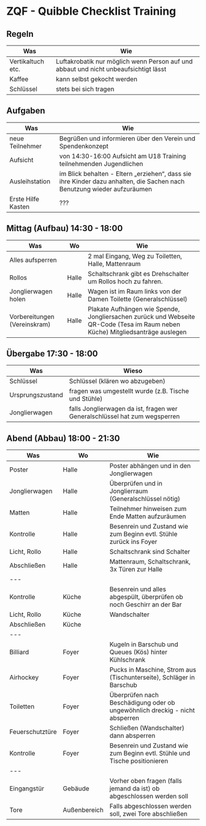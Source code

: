 # ZQF - Quibble Checklist Training

## Regeln

|Was|Wie|
|---|---|
|Vertikaltuch etc.|Luftakrobatik nur möglich wenn Person auf und abbaut und nicht unbeaufsichtigt lässt|
|Kaffee|kann selbst gekocht werden|
|Schlüssel|stets bei sich tragen|

## Aufgaben

|Was|Wie|
|---|---|
|neue Teilnehmer|Begrüßen und informieren über den Verein und Spendenkonzept|
|Aufsicht|von 14:30-16:00 Aufsicht am U18 Training teilnehmenden Jugendlichen|
|Ausleihstation| im Blick behalten - Eltern „erziehen“, dass sie ihre Kinder dazu anhalten, die Sachen nach Benutzung wieder aufzuräumen|
|Erste Hilfe Kasten|???|

## Mittag (Aufbau) 14:30 - 18:00

|Was|Wo|Wie|
|---|---|---|
|Alles aufsperren||2 mal Eingang, Weg zu Toiletten, Halle, Mattenraum|
|Rollos|Halle|Schaltschrank gibt es Drehschalter um Rollos hoch zu fahren.|
|Jonglierwagen holen|Halle|Wagen ist im Raum links von der Damen Toilette (Generalschlüssel)|
|Vorbereitungen (Vereinskram)|Halle|Plakate Aufhängen wie Spende, Jongliersachen zurück und Webseite QR-Code (Tesa im Raum neben Küche) Mitgliedsanträge auslegen|

## Übergabe 17:30 - 18:00

|Was|Wieso|
|---|---|
|Schlüssel|Schlüssel (klären wo abzugeben)|
|Ursprungszustand|fragen was umgestellt wurde (z.B. Tische und Stühle)|
|Jonglierwagen|falls Jonglierwagen da ist, fragen wer Generalschlüssel hat zum wegsperren|

## Abend (Abbau) 18:00 - 21:30
|Was|Wo|Wie|
|---|---|---|
|Poster|Halle|Poster abhängen und in den Jonglierwagen| 
|Jonglierwagen|Halle|Überprüfen und in Jonglierraum (Generalschlüssel nötig)|
|Matten|Halle|Teilnehmer hinweisen zum Ende Matten aufzuräumen|
|Kontrolle|Halle|Besenrein und Zustand wie zum Beginn evtl. Stühle zurück ins Foyer|
|Licht, Rollo|Halle|Schaltschrank sind Schalter|
|Abschließen|Halle|Mattenraum, Schaltschrank, 3x Türen zur Halle|
|---|
|Kontrolle|Küche|Besenrein und alles abgespült, überprüfen ob noch Geschirr an der Bar|
|Licht, Rollo|Küche|Wandschalter|
|Abschließen|Küche||
|---|
|Billiard|Foyer|Kugeln in Barschub und Queues (Kös) hinter Kühlschrank|
|Airhockey|Foyer|Pucks in Maschine, Strom aus (Tischunterseite), Schläger in Barschub|
|Toiletten|Foyer|Überprüfen nach Beschädigung oder ob ungewöhnlich dreckig - nicht absperren|
|Feuerschutztüre|Foyer|Schließen (Wandschalter) dann absperren|
|Kontrolle|Foyer|Besenrein und Zustand wie zum Beginn evtl. Stühle und Tische positionieren|
|---|
|Eingangstür|Gebäude|Vorher oben fragen (falls jemand da ist) ob abgeschlossen werden soll|
|Tore|Außenbereich|Falls abgeschlossen werden soll, zwei Tore abschließen







 